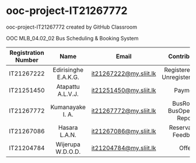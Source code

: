 # ooc-project-IT21267772
ooc-project-IT21267772 created by GitHub Classroom

OOC MLB_04.02_02 Bus Scheduling & Booking System

| Registration Number | Name | Email | Contribution |
| :---: | :---: | :---: | :---: |
| IT21267222 | Edirisinghe E.A.K.G. | it21267222@my.sliit.lk | RegisteredUser, UnregisteredUser |
| IT21251450 | Atapattu A.L.V.J. | it21251450@my.sliit.lk | Payment |
| IT21267772 | Kumanayake I. A. | it21267772@my.sliit.lk | BusRoute, BusOperator, Report |
| IT21267086 | Hasara L.A.N. | it21267086@my.sliit.lk | Reservation, Feedback |
| IT21204784 | Wijerupa W.D.O.D.  | it21204784@my.sliit.lk | Offer |
